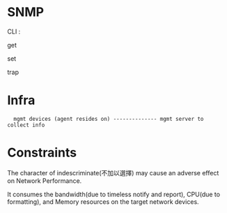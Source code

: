 # SNMP

CLI :

get

set 

trap

# Infra

      mgmt devices (agent resides on) -------------- mgmt server to collect info

# Constraints

The character of indescriminate(不加以選擇) may cause an adverse effect on Network Performance. 

It consumes the bandwidth(due to timeless notify and report), CPU(due to formatting), and Memory resources on the target network devices.  
